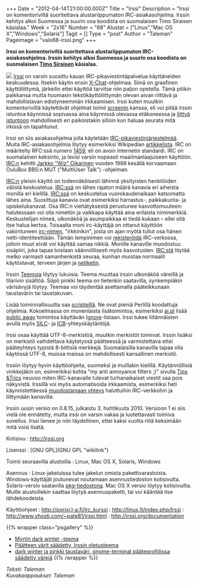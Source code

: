 +++
Date = "2012-04-14T21:00:00.000Z"
Title = "Irssi"
Description = "Irssi on komentoriviltä suoritettava alustariippumaton IRC-asiakasohjelma. Irssin kehitys alkoi Suomessa ja suurin osa koodista on suomalaisen Timo Siraisen käsialaa."
Week = "2x16"
Number = "68"
Alustat = ["Linux","Mac OS X","Windows","Solaris"]
Tagit = []
Type = "post"
Author = "Taleman"
Pageimage = "valo68-irssi.png"
+++


**Irssi on komentoriviltä suoritettava alustariippumaton
IRC-asiakasohjelma. Irssin kehitys alkoi Suomessa ja suurin osa koodista
on suomalaisen [Timo Siraisen](http://fi.wikipedia.org/wiki/Timo_Sirainen) käsialaa.**

![ ](/images/valo68-irssi.png "fig:valo68-irssi.png")
[Irssi](http://fi.wikipedia.org/wiki/Irssi) on varsin suosittu kauan
IRC-pikaviestintäpalvelua käyttäneiden keskuudessa. Itsekin käytin ensin
[X-Chat](http://xchat.org/)-ohjelmaa. Siinä on graafinen käyttöliittymä,
järkeilin ettei käyttöä tarvitse niin paljon opetella. Tämä pitikin
paikkansa mutta huomasin tekstikäyttöliittymän olevan aivan riittävä ja
mahdollistavan edistyneemmän irkkaamisen. Irssi kuten muutkin
komentoriviltä käytettävät ohjelmat toimii
[screenin](http://linux.fi/wiki/Screen) kanssa, eli voi pitää irssin
istuntoa käynnissä sopivassa aina käynnissä olevassa etäkoneessa ja
[liittyä istuntoon](http://porixi.l-a.fi/Edistyneempi_Irkkaus)
mahdollisesti eri paikoistakin silloin kun haluaa seurata mitä irkissä
on tapahtunut.

Irssi on siis asiakasohjelma jolla käytetään
[IRC-pikaviestinjärjestelmää](http://fi.wikipedia.org/wiki/IRC). Muita
IRC-asiakasohjelmia löytyy esimerkiksi Wikipedian
[artikkelista](http://fi.wikipedia.org/wiki/IRC#Suosittuja_ohjelmia).
IRC on määritelty RFC:ssä numero
[1459](http://tools.ietf.org/html/rfc1459), eli on avoin Internetin
standardi. IRC on suomalainen keksinto, ja levisi varsin nopeasti
maailmanlaajuiseen käyttöön. <IRC:n> kehitti [Jarkko "Wiz"
Oikarinen](http://fi.wikipedia.org/wiki/Jarkko_Oikarinen) vuoden 1988
kesällä korvaamaan OuluBox BBS:n MUT ("MultiUser Talk") -ohjelman.

<IRC:n> yleisin käyttö on todennäköisesti lähinnä yksityisten
henkilöiden välistä keskustelua. [IRC:ssä](IRC:ssä) on lähes rajaton
määrä kanavia eri aiheista monilla eri kielillä. [IRC:ssä](IRC:ssä) on
keskustelua vuorokaudenaikaan katsomatta lähes aina. Suosittuja kanavia
ovat esimerkiksi harrastus-, paikkakunta- ja opiskelukanavat. Osa
IRC:n viehätyksestä perustunee kasvottomuuteen: halutessaan voi olla
nimetön ja vaikkapa käyttää aina erilaista nimimerkkiä. Keskustelijan
nimeä, ulkonäköä ja asuinpaikkaa ei tiedä kukaan – ellei sitä itse halua
kertoa. Toisaalta moni irc-käyttäjä on ottanut käyttöön vakiintuneen
[irc-nimen](http://fi.wikipedia.org/wiki/IRC#Nimimerkit_ja_k.C3.A4ytt.C3.A4j.C3.A4tunnukset),
"irkkinikin", josta on ajan myötä tullut osa hänen
netti-identiteettiään. Tämän lempinimen voi
[rekisteröidä](http://freenode.net/using_the_network.shtml)
IRC-verkossa, jolloin muut eivät voi käyttää samaa nikkiä. Monille
kanaville muodostuu sisäpiiri, joka tapaa toisiaan säännöllisesti myös
kasvotusten. [IRC:stä](IRC:stä) löytää melko varmasti samanhenkistä
seuraa, kunhan muistaa normaalit käytöstavat, terveen järjen ja
[netiketin](http://fi.wikipedia.org/wiki/Netiketti).

Irssin [Teemoja](http://irssi.org/themes) löytyy lukuisia. Teema muuttaa
irssin ulkonäköä väreillä ja tilarivin sisältöä. Söpö pinkki teema on
tietenkin saatavilla, synkempiäkin värisävyjä löytyy. Teemaa voi
täydentää asettamalla pääteikkunaan taustavärin tai taustakuvan.

Lisää toiminnallisuutta saa [scripteillä](http://scripts.irssi.org/). Ne
ovat pieniä Perlillä koodattuja ohjelmia. Kokoelmassa on monenlaista
lisätoimintoa, esimerkiksi
[ai.pl](http://scripts.irssi.org/html/ai.pl.html) lisää [public
away](http://mutru.fi/irc/away.html) toimintoa käyttävän
[Ignore](http://www.uta.fi/laitokset/tkk/ohjeet/palvelimet/irc.html#kappale18)-listaan.
Irssi tukee liitännäisten avulla myös [SILC](http://silcnet.org/)- ja
[ICB](http://www.icb.net/)-yhteyskäytäntöjä.

Irssi osaa käyttää UTF-8-merkistöä, muutkin merkistöt toimivat. Irssin
lisäksi on merkistö vaihdettava käytetyssä päätteessä ja varmistettava
ettei pääteyhteys typistä 8-bittisiä merkkejä. Suomalaisilla kanavilla
tapaa olla käytössä UTF-8, muissa maissa on mahdollisesti kansallinen
merkistö.

Irssiin löytyy hyvin käyttöohjeita, suomeksi ja muillakin kielillä.
Käytännöllisiä vinkkejäkin on, esimerkiksi kohta "my anti annoyance
filters ;)" sivulla [Tips &Trics](http://irssi.org/documentation/tips)
neuvoo miten IRC-kanavalle tulevat turhanaikaiset viestit saa pois
näkyvistä. Irssillä voi myös automatisoida irkkaamista, esimerkiksi heti
käynnistettäessä [muodostamaan
yhteys](http://irssi.org/documentation/startup#c3) haluttuihin
IRC-verkkohin ja liittymään kanaville.

Irssin uusin versio on 0.8.15, julkaistu 3. huhtikuuta 2010. Versioon 1
ei siis vielä ole ennätetty, mutta irssi on varsin vakaa ja
luotettavasti toimiva sovellus. Irssi lienee jo niin täydellinen, ettei
kaksi vuotta riitä keksimään mitä voisi lisätä.

Kotisivu
:   <http://irssi.org>

Lisenssi
:   [GNU GPL](GNU GPL "wikilink")

Toimii seuraavilla alustoilla
:   Linux, Mac OS X, Solaris, Windows

Asennus
:   Linux-jakeluissa tulee jakelun omista pakettivarastoista.
    Windows-käyttäjät joutunevat noutamaan asennustiedoston kotisivulta.
    Solaris-versio saatavilla
    [pkg-tiedostona](http://www.opencsw.org/packages/irssi/). Mac OS X
    versio löytyy kotisivuilta. Muille alustoillekin saattaa löytyä
    asennuspaketti, tai voi kääntää itse lähdekoodeista.

Käyttöohjeet
:   <http://porixi.l-a.fi/Irc_kurssi>
:   <http://linux.fi/index.php/Irssi>
:   <http://www.vhosti.com/~pate81/irssi.html>
:   <http://irssi.org/documentation>

{{% wrapper class="psgallery" %}}
-   [Myrtin dark winter -teema](/images/Irssi-01.png)
-   [Päätteen värit säädetty, Irssin oletusteema](/images/Irssi-02.png)
-   [dark winter ja pinkki taustaväri, gnome-terminal pääteprofiilissa
    säädetty värejä](/images/Irssi-03.png)
{{% /wrapper %}}

*Teksti: Taleman* <br />
*Kuvakaappaukset: Taleman*


